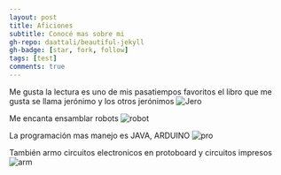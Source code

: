 ```yaml
---
layout: post
title: Aficiones
subtitle: Conocé mas sobre mi
gh-repo: daattali/beautiful-jekyll
gh-badge: [star, fork, follow]
tags: [test]
comments: true
---
```

Me gusta la lectura es uno de mis pasatiempos favoritos el libro que me gusta se llama jerónimo y los otros jerónimos
![Jero](https://i.gr-assets.com/images/S/compressed.photo.goodreads.com/books/1600103267i/55336659._UY630_SR1200,630_.jpg)

Me encanta ensamblar robots 
![robot](https://ce8dc832c.cloudimg.io/cdn/n/n@c56373b4a7fd7d98f66fd0626dcfae31c9f26624/_cs_/2020/11/5fbb9b4684ca4/Arduino_2020_RD.png)

La programación mas manejo es  JAVA, ARDUINO
![pro](http://i.imgur.com/0vNBQFD.png)

También armo circuitos electronicos en protoboard y circuitos impresos
![arm]([http://i.imgur.com/0vNBQFD.png](https://1.bp.blogspot.com/-wq_z4HT56ZU/WDCjCRh1zBI/AAAAAAAAC8w/tzn4V1Wa4u0GdGf2qCYA9GWRNHKCjCMdgCLcB/s1600/CIRCUITO.png))
